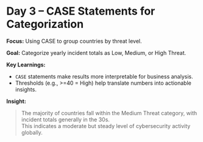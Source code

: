 # Day 3 – CASE Statements for Categorization

**Focus:** Using CASE to group countries by threat level.

**Goal:** Categorize yearly incident totals as Low, Medium, or High Threat.

**Key Learnings:**
- `CASE` statements make results more interpretable for business analysis.
- Thresholds (e.g., >=40 = High) help translate numbers into actionable insights.

**Insight:**
> The majority of countries fall within the Medium Threat category, with incident totals generally in the 30s.  
> This indicates a moderate but steady level of cybersecurity activity globally.
